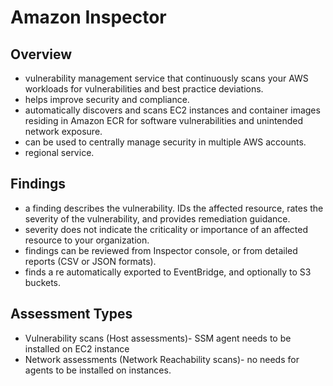 # Amazon Inspector

## Overview

- vulnerability management service that continuously scans your AWS workloads for vulnerabilities and best practice deviations.
- helps improve security and compliance.
- automatically discovers and scans EC2 instances and container images residing in Amazon ECR for software vulnerabilities and unintended network exposure.
- can be used to centrally manage security in multiple AWS accounts.
- regional service.

## Findings

- a finding describes the vulnerability. IDs the affected resource, rates the severity of the vulnerability, and provides remediation guidance.
- severity does not indicate the criticality or importance of an affected resource to your organization.
- findings can be reviewed from Inspector console, or from detailed reports (CSV or JSON formats).
- finds a re automatically exported to EventBridge, and optionally to S3 buckets.

## Assessment Types

- Vulnerability scans (Host assessments)- SSM agent needs to be installed on EC2 instance
- Network assessments (Network Reachability scans)- no needs for agents to be installed on instances.